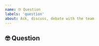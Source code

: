 ```yaml
---
name: 🤓 Question
labels: 'question'
about: Ask, discuss, debate with the team
---
```


## 🤓 Question
<!-- (You _must_ search the issues before asking your question) -->


